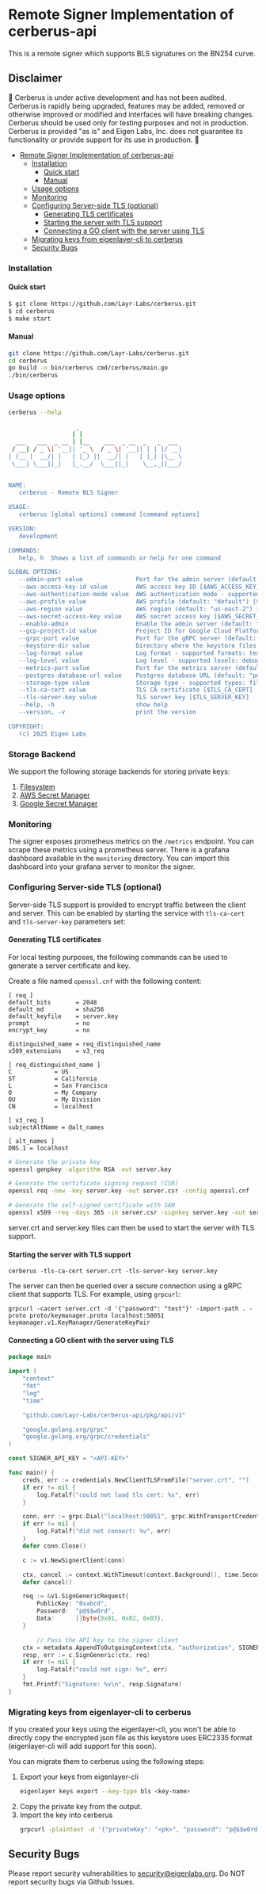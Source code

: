 # Remote Signer Implementation of cerberus-api
This is a remote signer which supports BLS signatures on the BN254 curve.

## Disclaimer
🚧 Cerberus is under active development and has not been audited. Cerberus is rapidly being upgraded, features may be added, removed or otherwise improved or modified and interfaces will have breaking changes. Cerberus should be used only for testing purposes and not in production. Cerberus is provided "as is" and Eigen Labs, Inc. does not guarantee its functionality or provide support for its use in production. 🚧

<!-- TOC -->
* [Remote Signer Implementation of cerberus-api](#remote-signer-implementation-of-cerberus-api)
    * [Installation](#installation)
      * [Quick start](#quick-start)
      * [Manual](#manual)
    * [Usage options](#usage-options)
    * [Monitoring](#monitoring)
    * [Configuring Server-side TLS (optional)](#configuring-server-side-tls-optional)
      * [Generating TLS certificates](#generating-tls-certificates)
      * [Starting the server with TLS support](#starting-the-server-with-tls-support)
      * [Connecting a GO client with the server using TLS](#connecting-a-go-client-with-the-server-using-tls)
    * [Migrating keys from eigenlayer-cli to cerberus](#migrating-keys-from-eigenlayer-cli-to-cerberus)
  * [Security Bugs](#security-bugs)
<!-- TOC -->

### Installation
#### Quick start
```bash
$ git clone https://github.com/Layr-Labs/cerberus.git
$ cd cerberus
$ make start
```

#### Manual
```bash
git clone https://github.com/Layr-Labs/cerberus.git
cd cerberus
go build -o bin/cerberus cmd/cerberus/main.go
./bin/cerberus 
```

### Usage options
```bash
cerberus --help
        
                   _                             
                  | |                            
  ___   ___  _ __ | |__    ___  _ __  _   _  ___ 
 / __| / _ \| '__|| '_ \  / _ \| '__|| | | |/ __|
| (__ |  __/| |   | |_) ||  __/| |   | |_| |\__ \
 \___| \___||_|   |_.__/  \___||_|    \__,_||___/

  
NAME:
   cerberus - Remote BLS Signer

USAGE:
   cerberus [global options] command [command options]

VERSION:
   development

COMMANDS:
   help, h  Shows a list of commands or help for one command

GLOBAL OPTIONS:
   --admin-port value               Port for the admin server (default: 50052) [$ADMIN_PORT]
   --aws-access-key-id value        AWS access key ID [$AWS_ACCESS_KEY_ID]
   --aws-authentication-mode value  AWS authentication mode - supported modes: environment, specified (default: "environment") [$AWS_AUTHENTICATION_MODE]
   --aws-profile value              AWS profile (default: "default") [$AWS_PROFILE]
   --aws-region value               AWS region (default: "us-east-2") [$AWS_REGION]
   --aws-secret-access-key value    AWS secret access key [$AWS_SECRET_ACCESS_KEY]
   --enable-admin                   Enable the admin server (default: false) [$ENABLE_ADMIN]
   --gcp-project-id value           Project ID for Google Cloud Platform [$GCP_PROJECT_ID]
   --grpc-port value                Port for the gRPC server (default: 50051) [$GRPC_PORT]
   --keystore-dir value             Directory where the keystore files are stored (default: "./data/keystore") [$KEYSTORE_DIR]
   --log-format value               Log format - supported formats: text, json (default: "text") [$LOG_FORMAT]
   --log-level value                Log level - supported levels: debug, info, warn, error (default: "info") [$LOG_LEVEL]
   --metrics-port value             Port for the metrics server (default: 9091) [$METRICS_PORT]
   --postgres-database-url value    Postgres database URL (default: "postgres://user:password@localhost:5432/cerberus?sslmode=disable") [$POSTGRES_DATABASE_URL]
   --storage-type value             Storage type - supported types: filesystem, aws-secret-manager (default: "filesystem") [$STORAGE_TYPE]
   --tls-ca-cert value              TLS CA certificate [$TLS_CA_CERT]
   --tls-server-key value           TLS server key [$TLS_SERVER_KEY]
   --help, -h                       show help
   --version, -v                    print the version

COPYRIGHT:
   (c) 2025 Eigen Labs
```

### Storage Backend
We support the following storage backends for storing private keys:
1. [Filesystem](docs/filesystem.md)
2. [AWS Secret Manager](docs/aws_sercret_manager.md)
3. [Google Secret Manager](docs/google_secret_manager.md)

### Monitoring
The signer exposes prometheus metrics on the `/metrics` endpoint. You can scrape these metrics using a prometheus server.
There is a grafana dashboard available in the `monitoring` directory. You can import this dashboard into your grafana server to monitor the signer.

### Configuring Server-side TLS (optional)

Server-side TLS support is provided to encrypt traffic between the client and server. This can be enabled by starting the service with `tls-ca-cert` and `tls-server-key` parameters set:

#### Generating TLS certificates

For local testing purposes, the following commands can be used to generate a server certificate and key.

Create a file named `openssl.cnf` with the following content:

```
[ req ]
default_bits       = 2048
default_md         = sha256
default_keyfile    = server.key
prompt             = no
encrypt_key        = no

distinguished_name = req_distinguished_name
x509_extensions    = v3_req

[ req_distinguished_name ]
C            = US
ST           = California
L            = San Francisco
O            = My Company
OU           = My Division
CN           = localhost

[ v3_req ]
subjectAltName = @alt_names

[ alt_names ]
DNS.1 = localhost
```

```bash
# Generate the private key
openssl genpkey -algorithm RSA -out server.key

# Generate the certificate signing request (CSR)
openssl req -new -key server.key -out server.csr -config openssl.cnf

# Generate the self-signed certificate with SAN
openssl x509 -req -days 365 -in server.csr -signkey server.key -out server.crt -extensions v3_req -extfile openssl.cnf

```

server.crt and server.key files can then be used to start the server with TLS support.

#### Starting the server with TLS support

```
cerberus -tls-ca-cert server.crt -tls-server-key server.key
```

The server can then be queried over a secure connection using a gRPC client that supports TLS. For example, using `grpcurl`:

```
grpcurl -cacert server.crt -d '{"password": "test"}' -import-path . -proto proto/keymanager.proto localhost:50051 keymanager.v1.KeyManager/GenerateKeyPair
```

#### Connecting a GO client with the server using TLS

```go
package main

import (
    "context"
    "fmt"
    "log"
    "time"

    "github.com/Layr-Labs/cerberus-api/pkg/api/v1"

    "google.golang.org/grpc"
    "google.golang.org/grpc/credentials"
)

const SIGNER_API_KEY = "<API-KEY>"

func main() {
    creds, err := credentials.NewClientTLSFromFile("server.crt", "")
    if err != nil {
        log.Fatalf("could not load tls cert: %s", err)
    }

    conn, err := grpc.Dial("localhost:50051", grpc.WithTransportCredentials(creds))
    if err != nil {
        log.Fatalf("did not connect: %v", err)
    }
    defer conn.Close()

    c := v1.NewSignerClient(conn)

    ctx, cancel := context.WithTimeout(context.Background(), time.Second)
    defer cancel()

    req := &v1.SignGenericRequest{
        PublicKey: "0xabcd",
        Password:  "p@$$w0rd",
        Data:      []byte{0x01, 0x02, 0x03},
    }

        // Pass the API key to the signer client
	ctx = metadata.AppendToOutgoingContext(ctx, "authorization", SIGNER_API_KEY)
    resp, err := c.SignGeneric(ctx, req)
    if err != nil {
        log.Fatalf("could not sign: %v", err)
    }
    fmt.Printf("Signature: %v\n", resp.Signature)
}
```

### Migrating keys from eigenlayer-cli to cerberus
If you created your keys using the eigenlayer-cli,
you won't be able to directly copy the encrypted json file as this keystore uses ERC2335 format (eigenlayer-cli will add support for this soon).

You can migrate them to cerberus using the following steps:
1. Export your keys from eigenlayer-cli
    ```bash
    eigenlayer keys export --key-type bls <key-name>
    ```
2. Copy the private key from the output.
3. Import the key into cerberus
    ```bash
    grpcurl -plaintext -d '{"privateKey": "<pk>", "password": "p@$$w0rd"}' <ip>:<port> keymanager.v1.KeyManager/ImportKey
    ```

## Security Bugs
Please report security vulnerabilities to security@eigenlabs.org. Do NOT report security bugs via Github Issues.
